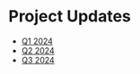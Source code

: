 # Project Updates

- [Q1 2024](https://docs.google.com/presentation/d/1b1OXWCw0kqRStshce3h__YT6QaeQ59Ft2hi0pomH0SE/edit?usp=sharing)
- [Q2 2024](./2024-q2.md)
- [Q3 2024](./2024-q3.md)